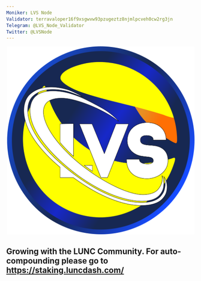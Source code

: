 ```yaml
---
Moniker: LVS Node
Validator: terravaloper16f9xsgwvw93pzugeztz8njmlpcveh0cw2rg3jn
Telegram: @LVS_Node_Validator
Twitter: @LVSNode
---
```


<p align="center">
  <img src="logo.png" width="500" height="500">
</p>

## Growing with the LUNC Community. For auto-compounding please go to https://staking.luncdash.com/

